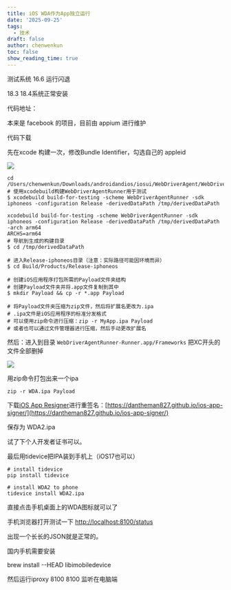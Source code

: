 ```yaml
---
title: iOS WDA作为App独立运行
date: '2025-09-25'
tags:
  - 技术
draft: false
author: chenwenkun
toc: false
show_reading_time: true
---
```

测试系统 16.6 运行闪退

18.3 18.4系统正常安装

代码地址：

本来是 facebook 的项目，目前由 appium 进行维护

代码下载

先在xcode 构建一次，修改Bundle Identifier，勾选自己的 appleid

![](https://prod-files-secure.s3.us-west-2.amazonaws.com/c205fb54-92b2-4987-8be3-972b67d27acc/cb756a73-27bc-4b0d-951a-858df3344b59/image.png?X-Amz-Algorithm=AWS4-HMAC-SHA256&X-Amz-Content-Sha256=UNSIGNED-PAYLOAD&X-Amz-Credential=ASIAZI2LB4667CK23C7N%2F20251011%2Fus-west-2%2Fs3%2Faws4_request&X-Amz-Date=20251011T121748Z&X-Amz-Expires=3600&X-Amz-Security-Token=IQoJb3JpZ2luX2VjEGcaCXVzLXdlc3QtMiJGMEQCIERhENl4CMfcXdYO%2F6w9B5ZeFOHwFoqAyWqFM6Mqt7BqAiB7RlrlSnlys2Cjy9hm19PwzkweBTiTwUaH%2Ftva34SJvSr%2FAwgQEAAaDDYzNzQyMzE4MzgwNSIMCZyPlwuM%2BVchT7S%2FKtwDDhugkb7vFQyBc%2FyQL8Ef10fZWxJ34ONe4N%2BiunCfWeL3ysCPhD%2BlaYfDX9SP3eQOjm8kuSWtzbdlcnUwSuoB7K08Y9Yx1ZCI%2Fh3qQM3w4xNsIzPBtDzgzqDBv%2B8%2FAp%2BFTQrsWY0pMVDtv8FaLfAc1pJBkeiiniHtF9IXIW%2B3HL%2FpHL%2Fv%2BIHreqyZYQqSWOeFEeqTI7NhYFLq4ccrUpeRMqHDvuQ0PwAtMSUGHLifjmzTNjsKalbBl9mRd6wcinxHJO6YkGApEBwR9RvpBDFbotHQ0WYNw89RAwXsokfzMTHSfUpUAojY7PP36SDIb5DDV6MkpZ0Nnq%2BedChx7sVzg2H9hgJE2moiausE%2FbDLuEzPxkyehX7Rlk8TVUoj1ZrLGuRse2wD%2FBtDiC69k%2BXQLEqOTAFRX6hrwmo63nJaLgpW85OQpPF99RLYrdOg2ff6Pfwoec3n9yOrvgCEQza3S9YqsDvRDlnRMIRx1LSppUZQKQekVpWQSdfcLFtXkuEqaS90NLtkgC7%2F52vr0T8PgOkGFct900WCtr27ekcPPHY51%2F9VeNGx2F0qvyxTiBHAnZJwRE5eN2bpWn%2Fw3EuEMjsFQ08UH0YQVThn%2FFpMqWWdrCiSYaiIYNQQ6QgwkvinxwY6pgEKy8eu7q7r%2BRS5dflGLB0tyDxzImgU7AmXWpw5%2BFbmAKK8jrv580i3%2FD8CGF73DP0tBCY2FjNo%2B%2BL8SIAZOcS43SWCsHtxrbtoZEQbKdgAHhyYd3QDkgoukwKFkgQsS8MNzpDpIYWs%2BAnsXHlUNvySEAMztjyuEOmSs51lZh4hS7Nbme36boFiXErP74y9DMOt6ZfCToSy3ELZAWWmkT6qp3HOHIq4&X-Amz-Signature=69878bd3325517a6a7ebe461615866cad88222dafc8da17f9b95292a6eea6391&X-Amz-SignedHeaders=host&x-amz-checksum-mode=ENABLED&x-id=GetObject)

```shell
cd /Users/chenwenkun/Downloads/androidandios/iosui/WebDriverAgent/WebDriverAgent
# 使用xcodebuild构建WebDriverAgentRunner用于测试
$ xcodebuild build-for-testing -scheme WebDriverAgentRunner -sdk iphoneos -configuration Release -derivedDataPath /tmp/derivedDataPath

xcodebuild build-for-testing -scheme WebDriverAgentRunner -sdk iphoneos -configuration Release -derivedDataPath /tmp/derivedDataPath -arch arm64
ARCHS=arm64
# 导航到生成的构建目录
$ cd /tmp/derivedDataPath

# 进入Release-iphoneos目录（注意：实际路径可能因环境而异）
$ cd Build/Products/Release-iphoneos

# 创建iOS应用程序打包所需的Payload文件夹结构
# 创建Payload文件夹并将.app文件复制到其中
$ mkdir Payload && cp -r *.app Payload

# 将Payload文件夹压缩为zip文件，然后将扩展名更改为.ipa
# .ipa文件是iOS应用程序的标准分发格式
# 可以使用zip命令进行压缩：zip -r MyApp.ipa Payload
# 或者也可以通过文件管理器进行压缩，然后手动更改扩展名
```

然后：进入到目录 `WebDriverAgentRunner-Runner.app/Frameworks` 把XC开头的文件全部删掉

![](https://prod-files-secure.s3.us-west-2.amazonaws.com/c205fb54-92b2-4987-8be3-972b67d27acc/358b8d2b-1bfe-4fb9-beb5-83e1de5f201e/image.png?X-Amz-Algorithm=AWS4-HMAC-SHA256&X-Amz-Content-Sha256=UNSIGNED-PAYLOAD&X-Amz-Credential=ASIAZI2LB4667CK23C7N%2F20251011%2Fus-west-2%2Fs3%2Faws4_request&X-Amz-Date=20251011T121748Z&X-Amz-Expires=3600&X-Amz-Security-Token=IQoJb3JpZ2luX2VjEGcaCXVzLXdlc3QtMiJGMEQCIERhENl4CMfcXdYO%2F6w9B5ZeFOHwFoqAyWqFM6Mqt7BqAiB7RlrlSnlys2Cjy9hm19PwzkweBTiTwUaH%2Ftva34SJvSr%2FAwgQEAAaDDYzNzQyMzE4MzgwNSIMCZyPlwuM%2BVchT7S%2FKtwDDhugkb7vFQyBc%2FyQL8Ef10fZWxJ34ONe4N%2BiunCfWeL3ysCPhD%2BlaYfDX9SP3eQOjm8kuSWtzbdlcnUwSuoB7K08Y9Yx1ZCI%2Fh3qQM3w4xNsIzPBtDzgzqDBv%2B8%2FAp%2BFTQrsWY0pMVDtv8FaLfAc1pJBkeiiniHtF9IXIW%2B3HL%2FpHL%2Fv%2BIHreqyZYQqSWOeFEeqTI7NhYFLq4ccrUpeRMqHDvuQ0PwAtMSUGHLifjmzTNjsKalbBl9mRd6wcinxHJO6YkGApEBwR9RvpBDFbotHQ0WYNw89RAwXsokfzMTHSfUpUAojY7PP36SDIb5DDV6MkpZ0Nnq%2BedChx7sVzg2H9hgJE2moiausE%2FbDLuEzPxkyehX7Rlk8TVUoj1ZrLGuRse2wD%2FBtDiC69k%2BXQLEqOTAFRX6hrwmo63nJaLgpW85OQpPF99RLYrdOg2ff6Pfwoec3n9yOrvgCEQza3S9YqsDvRDlnRMIRx1LSppUZQKQekVpWQSdfcLFtXkuEqaS90NLtkgC7%2F52vr0T8PgOkGFct900WCtr27ekcPPHY51%2F9VeNGx2F0qvyxTiBHAnZJwRE5eN2bpWn%2Fw3EuEMjsFQ08UH0YQVThn%2FFpMqWWdrCiSYaiIYNQQ6QgwkvinxwY6pgEKy8eu7q7r%2BRS5dflGLB0tyDxzImgU7AmXWpw5%2BFbmAKK8jrv580i3%2FD8CGF73DP0tBCY2FjNo%2B%2BL8SIAZOcS43SWCsHtxrbtoZEQbKdgAHhyYd3QDkgoukwKFkgQsS8MNzpDpIYWs%2BAnsXHlUNvySEAMztjyuEOmSs51lZh4hS7Nbme36boFiXErP74y9DMOt6ZfCToSy3ELZAWWmkT6qp3HOHIq4&X-Amz-Signature=e6e182111d09d6f03efd92d50214828674968472e081491390deaee8cdc8acdb&X-Amz-SignedHeaders=host&x-amz-checksum-mode=ENABLED&x-id=GetObject)

用zip命令打包出来一个ipa

```shell
zip -r WDA.ipa Payload
```

下载[iOS App Resigner](https://zhida.zhihu.com/search?content_id=237756070&content_type=Article&match_order=1&q=iOS%20App%20Resigner&zd_token=eyJhbGciOiJIUzI1NiIsInR5cCI6IkpXVCJ9.eyJpc3MiOiJ6aGlkYV9zZXJ2ZXIiLCJleHAiOjE3NDQzNTQ0ODAsInEiOiJpT1MgQXBwIFJlc2lnbmVyIiwiemhpZGFfc291cmNlIjoiZW50aXR5IiwiY29udGVudF9pZCI6MjM3NzU2MDcwLCJjb250ZW50X3R5cGUiOiJBcnRpY2xlIiwibWF0Y2hfb3JkZXIiOjEsInpkX3Rva2VuIjpudWxsfQ.XGwOKX0ujlvhojSuRT3SlA0sDFnQK-FxDJr60CX6YqU&zhida_source=entity)进行重签名：[https://dantheman827.github.io/ios-app-signer/](https://dantheman827.github.io/ios-app-signer/)

保存为 WDA2.ipa

试了下个人开发者证书可以。

最后用tidevice把IPA装到手机上（iOS17也可以）

```shell
# install tidevice
pip install tidevice

# install WDA2 to phone
tidevice install WDA2.ipa
```

直接点击手机桌面上的WDA图标就可以了

手机浏览器打开测试一下 [http://localhost:8100/status](http://localhost:8100/status)

出现一个长长的JSON就是正常的。

国内手机需要安装

brew install --HEAD libimobiledevice

然后运行iproxy 8100 8100 监听在电脑端
